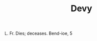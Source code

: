 ---
title: Devy
letter: D
permalink: "/definitions/bld-devy.html"
body: L. Fr. Dies; deceases. Bend-ioe, 5
published_at: '2018-07-07'
source: Black's Law Dictionary 2nd Ed (1910)
layout: post
---